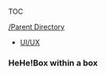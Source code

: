 TOC  

<link rel="stylesheet" href="../style.css">

[/Parent Directory](../)
* [UI/UX](./1.json)



<div class="skills">
<h3>HeHe!Box within a box</h3>
<div id="items">
</div>

<script>
    console.log("script works");

    const options = {
      method : 'GET',
      mode: 'no-cors',
      // mode: 'cors',
      headers: {
          'Content-Type': 'application/json',
      }
    }
      // fetch data here
    fetch("https://syefaysel.github.io/json-api/skills/1.json", options)
      .then(response => response.json())
      .then(data => {
        console.log(data);
        displayData(data);
      });



      // display data
      function displayData(data) {
        let items = document.getElementById("items");

        for(const skill of data) {
          console.log(skill);
          

          let item = document.createElement("div");
          item.classList = "item";
          item.innerHTML = `<p>${skill.title}</p>
          <p>${skill.id}</p>
          <a href="${skill.links[0]}" target="_blank">Watch now</a>`;
          items.appendChild(item);
        }
      }


      
</script>

</div>




